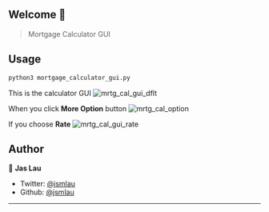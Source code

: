 ## Welcome 👋
> Mortgage Calculator GUI

## Usage

```sh
python3 mortgage_calculator_gui.py
```
This is the calculator GUI
![mrtg_cal_gui_dflt](https://user-images.githubusercontent.com/37385743/88882598-2cf31480-d1e7-11ea-9695-1ab7ea157865.png)

When you click **More Option** button
![mrtg_cal_option](https://user-images.githubusercontent.com/37385743/88882604-311f3200-d1e7-11ea-8d59-a18af3e696e5.png)

If you choose **Rate** 
![mrtg_cal_gui_rate](https://user-images.githubusercontent.com/37385743/88882600-2d8bab00-d1e7-11ea-9f4b-d11a6e708edb.png)

## Author

👤 **Jas Lau**

* Twitter: [@jsmlau](https://twitter.com/jsmlau)
* Github: [@jsmlau](https://github.com/jsmlau)

***
